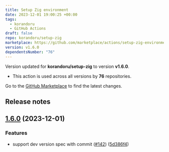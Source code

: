```yaml
---
title: Setup Zig environment
date: 2023-12-01 19:00:25 +00:00
tags:
  - korandoru
  - GitHub Actions
draft: false
repo: korandoru/setup-zig
marketplace: https://github.com/marketplace/actions/setup-zig-environment
version: v1.6.0
dependentsNumber: "76"
---
```



Version updated for **korandoru/setup-zig** to version **v1.6.0**.
- This action is used across all versions by **76** repositories.

Go to the [GitHub Marketplace](https://github.com/marketplace/actions/setup-zig-environment) to find the latest changes.

## Release notes

## [1.6.0](https://github.com/korandoru/setup-zig/compare/v1.5.2...v1.6.0) (2023-12-01)


### Features

* support dev version spec with commit ([#142](https://github.com/korandoru/setup-zig/issues/142)) ([5d386f4](https://github.com/korandoru/setup-zig/commit/5d386f4825f0235795de371b9fd5fad15d14f084))


